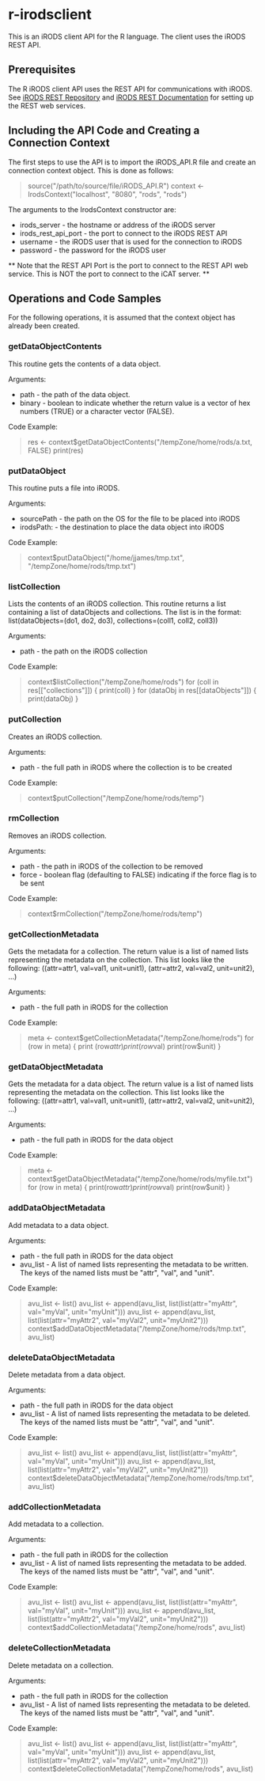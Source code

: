 # r-irodsclient
This is an iRODS client API for the R language.   The client uses the iRODS REST API.

## Prerequisites
The R iRODS client API uses the REST API for communications with iRODS.  See [iRODS REST Repository](https://github.com/DICE-UNC/irods-rest) and [iRODS REST Documentation](https://github.com/DICE-UNC/irods-rest/blob/master/docs/iRODSRESTAPIDocumentation.pdf) for setting up the REST web services.

## Including the API Code and Creating a Connection Context
The first steps to use the API is to import the iRODS_API.R file and create an connection context object.  This is done as follows:

> source("/path/to/source/file/iRODS_API.R")
> context <- IrodsContext("localhost", "8080", "rods", "rods")

The arguments to the IrodsContext constructor are:
* irods_server - the hostname or address of the iRODS server 
* irods_rest_api_port - the port to connect to the iRODS REST API
* username - the iRODS user that is used for the connection to iRODS
* password - the password for the iRODS user  

** Note that the REST API Port is the port to connect to the REST API web service.  This is NOT the port to connect to the iCAT server. **

## Operations and Code Samples

For the following operations, it is assumed that the context object has already been created.

### getDataObjectContents

This routine gets the contents of a data object.  

Arguments:

* path - the path of the data object.
* binary - boolean to indicate whether the return value is a vector of hex numbers (TRUE) or a character vector (FALSE).

Code Example:

> res <- context$getDataObjectContents("/tempZone/home/rods/a.txt, FALSE)
> print(res)

### putDataObject

This routine puts a file into iRODS.

Arguments:

* sourcePath - the path on the OS for the file to be placed into iRODS
* irodsPath: - the destination to place the data object into iRODS

Code Example:

> context$putDataObject("/home/jjames/tmp.txt", "/tempZone/home/rods/tmp.txt")

### listCollection

Lists the contents of an iRODS collection.  This routine returns a list containing a list of dataObjects and collections.  The list is in the format:
list(dataObjects=(do1, do2, do3), collections=(coll1, coll2, coll3)) 

Arguments:

* path - the path on the iRODS collection

Code Example:

>  context$listCollection("/tempZone/home/rods")
>  for (coll in res[["collections"]]) {
>      print(coll)
>  }
>  for (dataObj in res[[dataObjects"]]) {
>      print(dataObj)
>  }

### putCollection

Creates an iRODS collection.

Arguments:

* path - the full path in iRODS where the collection is to be created

Code Example:

> context$putCollection("/tempZone/home/rods/temp")

### rmCollection

Removes an iRODS collection.

Arguments:

* path - the path in iRODS of the collection to be removed 
* force - boolean flag (defaulting to FALSE) indicating if the force flag is to be sent

Code Example:

> context$rmCollection("/tempZone/home/rods/temp")

### getCollectionMetadata

Gets the metadata for a collection.  The return value is a list of named lists representing the metadata
on the collection.  This list looks like the following:
((attr=attr1, val=val1, unit=unit1), (attr=attr2, val=val2, unit=unit2), ...)  

Arguments:

* path - the full path in iRODS for the collection

Code Example:

> meta <- context$getCollectionMetadata("/tempZone/home/rods")
> for (row in meta) {
>     print (row$attr)
>     print(row$val)
>     print(row$unit)
> }


### getDataObjectMetadata

Gets the metadata for a data object. The return value is a list of named lists representing the metadata
on the collection.  This list looks like the following:
((attr=attr1, val=val1, unit=unit1), (attr=attr2, val=val2, unit=unit2), ...)

Arguments:

* path - the full path in iRODS for the data object

Code Example:

> meta <- context$getDataObjectMetadata("/tempZone/home/rods/myfile.txt")
> for (row in meta) {
>      print(row$attr)
>      print(row$val)
>      print(row$unit)
>  }

### addDataObjectMetadata

Add metadata to a data object.

Arguments:

* path - the full path in iRODS for the data object
* avu_list - A list of named lists representing the metadata to be written.  The keys of the named lists must be "attr", "val", and "unit". 

Code Example:

> avu_list <- list()
> avu_list <- append(avu_list, list(list(attr="myAttr", val="myVal", unit="myUnit")))
> avu_list <- append(avu_list, list(list(attr="myAttr2", val="myVal2", unit="myUnit2")))
> context$addDataObjectMetadata("/tempZone/home/rods/tmp.txt", avu_list)

### deleteDataObjectMetadata

Delete metadata from a data object.  

Arguments:

* path - the full path in iRODS for the data object
* avu_list - A list of named lists representing the metadata to be deleted.  The keys of the named lists must be "attr", "val", and "unit".  

Code Example:

> avu_list <- list()
> avu_list <- append(avu_list, list(list(attr="myAttr", val="myVal", unit="myUnit")))
> avu_list <- append(avu_list, list(list(attr="myAttr2", val="myVal2", unit="myUnit2")))
> context$deleteDataObjectMetadata("/tempZone/home/rods/tmp.txt", avu_list)

### addCollectionMetadata

Add metadata to a collection. 

Arguments:

* path - the full path in iRODS for the collection 
* avu_list - A list of named lists representing the metadata to be added.  The keys of the named lists must be "attr", "val", and "unit". 

Code Example:

> avu_list <- list()
> avu_list <- append(avu_list, list(list(attr="myAttr", val="myVal", unit="myUnit")))
> avu_list <- append(avu_list, list(list(attr="myAttr2", val="myVal2", unit="myUnit2")))
> context$addCollectionMetadata("/tempZone/home/rods", avu_list)

### deleteCollectionMetadata

Delete metadata on a collection.

Arguments:

* path - the full path in iRODS for the collection
* avu_list - A list of named lists representing the metadata to be deleted.  The keys of the named lists must be "attr", "val", and "unit".

Code Example:

> avu_list <- list()
> avu_list <- append(avu_list, list(list(attr="myAttr", val="myVal", unit="myUnit")))
> avu_list <- append(avu_list, list(list(attr="myAttr2", val="myVal2", unit="myUnit2")))
> context$deleteCollectionMetadata("/tempZone/home/rods", avu_list)
 
